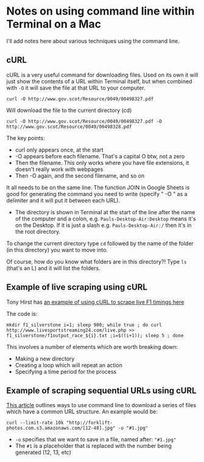 # Notes on using command line within Terminal on a Mac

I'll add notes here about various techniques using the command line.

## cURL

cURL is a very useful command for downloading files. Used on its own it will just show the contents of a URL within Terminal itself, but when combined with `-O` it will save the file at that URL to your computer. 

`curl -O http://www.gov.scot/Resource/0049/00498327.pdf`

Will download the file to the current directory (cd)

`curl -O http://www.gov.scot/Resource/0049/00498327.pdf -O http://www.gov.scot/Resource/0049/00498328.pdf`

The key points:

* curl only appears once, at the start
* -O appears before each filename. That's a capital O btw, not a zero
* Then the filename. This only works where you have file extensions, it doesn't really work with webpages
* Then -O again, and the second filename, and so on

It all needs to be on the same line. The function JOIN in Google Sheets is good for generating the command you need to write (specify " -O " as a delimiter and it will put it between each URL).

* The directory is shown in Terminal at the start of the line after the name of the computer and a colon, e.g. `Pauls-Desktop-Air:Desktop` means it's on the Desktop. If it is just a slash e.g. `Pauls-Desktop-Air:/` then it's in the root directory.

To change the current directory type `cd` followed by the name of the folder (in this directory) you want to move into.

Of course, how do you know what folders are in this directory?! Type `ls` (that's an L) and it will list the folders.

## Example of live scraping using cURL

Tony Hirst has [an example of using cURL to scrape live F1 timings here](https://blog.ouseful.info/2016/07/18/simple-live-timing-data-scraper/)

The code is:

`mkdir f1_silverstone i=1; sleep 900; while true ; do curl http://www.livesportstreaming24.com/live.php >> f1_silverstone/f1output_race_${i}.txt ;i=$((i+1)); sleep 5 ; done`

This involves a number of elements which are worth breaking down:

* Making a new directory
* Creating a loop which will repeat an action
* Specifying a time period for the process

## Example of scraping sequential URLs using cURL

[This article](http://chronicle.com/blogs/profhacker/download-a-sequential-range-of-urls-with-curl/41055) outlines ways to use command line to download a series of files which have a common URL structure. An example would be:

`curl --limit-rate 10k "http://forklift-photos.com.s3.amazonaws.com/[12-48].jpg" -o "#1.jpg"`

* `-o` specifies that we want to save in a file, named after: `"#1.jpg"`
* The `#1` is a placeholder that is replaced with the number being generated (12, 13, etc)


